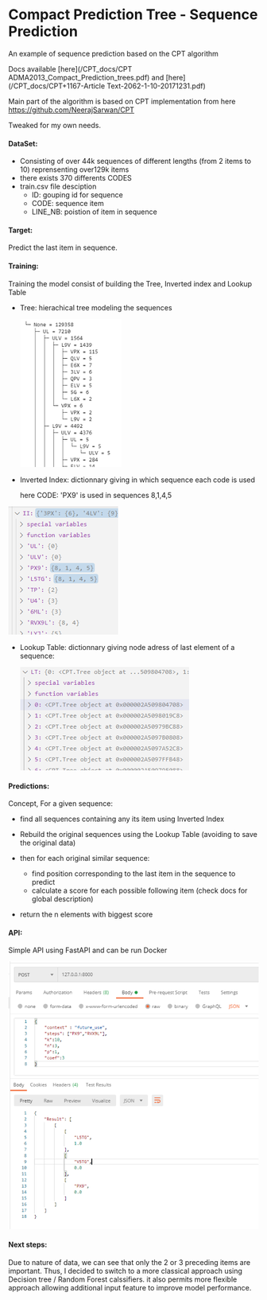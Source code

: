 # Compact Prediction Tree - Sequence Prediction

An example of sequence prediction based on the CPT algorithm

Docs available [here](/CPT_docs/CPT ADMA2013_Compact_Prediction_trees.pdf) and [here](/CPT_docs/CPT+1167-Article Text-2062-1-10-20171231.pdf)



Main part of the algorithm is based on CPT implementation from here https://github.com/NeerajSarwan/CPT

Tweaked for my own needs.



#### DataSet:

- Consisting of over 44k sequences of different lengths (from 2 items to 10) reprensenting over129k items
- there exists 370 differents CODES
- train.csv file desciption
  - ID: gouping id for sequence
  - CODE: sequence item 
  - LINE_NB: poistion of item in sequence



#### Target:

Predict the last item in sequence.



#### Training:

Training the model consist of building the Tree, Inverted index and Lookup Table

- Tree: hierachical tree modeling the sequences

  <img src="images\tree_sample.png" alt="tree_sample" style="zoom: 80%;" />

- Inverted Index: dictionnary giving in which sequence each code is used

  here CODE: 'PX9' is used in sequences 8,1,4,5

![image-20200730141530242](images\II.png)

- Lookup Table: dictionnary giving node adress of last element of a sequence:

  ![LT](images\LT.png)

  

#### Predictions:

Concept, For a given sequence:

- find all sequences containing any its item using Inverted Index
- Rebuild the original sequences using the Lookup Table (avoiding to save the original data)
- then for each original similar sequence:
  - find position corresponding to the last item in the sequence to predict
  - calculate a score for each possible following item (check docs for global description)

- return the n elements with biggest score

  

#### API:

Simple API using FastAPI and can be run Docker

<img src="images\postman.png" alt="postman" style="zoom: 80%;" />

#### Next steps:

Due to nature of data, we can see that only the 2 or 3 preceding items are important. Thus, I decided to switch to a more classical approach using Decision tree / Random Forest calssifiers. it also permits more flexible approach allowing additional input feature to improve model performance.